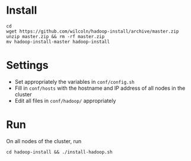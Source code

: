 # Install 

```
cd
wget https://github.com/wilcoln/hadoop-install/archive/master.zip
unzip master.zip && rm -rf master.zip
mv hadoop-install-master hadoop-install
```

# Settings
- Set appropriately the variables in `conf/config.sh`
- Fill in `conf/hosts` with the hostname and IP address of all nodes in the cluster
- Edit all files in `conf/hadoop/` appropriately

# Run
On all nodes of the cluster, run

`cd hadoop-install && ./install-hadoop.sh`
